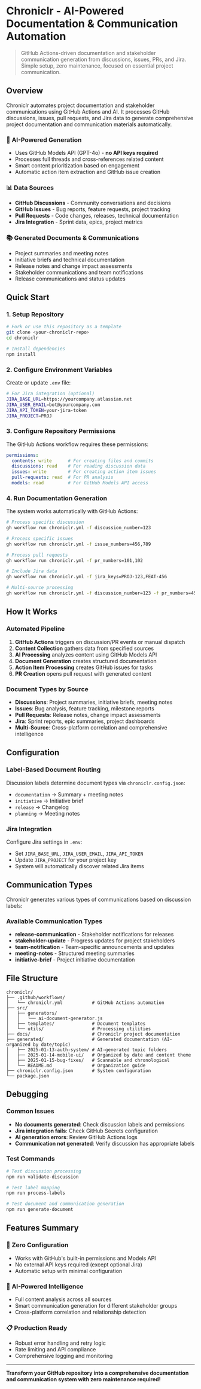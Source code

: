 # Chroniclr - AI-Powered Documentation & Communication Automation

> GitHub Actions-driven documentation and stakeholder communication generation from discussions, issues, PRs, and Jira. Simple setup, zero maintenance, focused on essential project communication.

## Overview

Chroniclr automates project documentation and stakeholder communications using GitHub Actions and AI. It processes GitHub discussions, issues, pull requests, and Jira data to generate comprehensive project documentation and communication materials automatically.

### 🤖 **AI-Powered Generation**
- Uses GitHub Models API (GPT-4o) - **no API keys required**
- Processes full threads and cross-references related content
- Smart content prioritization based on engagement
- Automatic action item extraction and GitHub issue creation

### 📊 **Data Sources**
- **GitHub Discussions** - Community conversations and decisions
- **GitHub Issues** - Bug reports, feature requests, project tracking
- **Pull Requests** - Code changes, releases, technical documentation
- **Jira Integration** - Sprint data, epics, project metrics

### 📚 **Generated Documents & Communications**
- Project summaries and meeting notes
- Initiative briefs and technical documentation
- Release notes and change impact assessments
- Stakeholder communications and team notifications
- Release communications and status updates

## Quick Start

### 1. Setup Repository

```bash
# Fork or use this repository as a template
git clone <your-chroniclr-repo>
cd chroniclr

# Install dependencies
npm install
```

### 2. Configure Environment Variables

Create or update `.env` file:
```bash
# For Jira integration (optional)
JIRA_BASE_URL=https://yourcompany.atlassian.net
JIRA_USER_EMAIL=bot@yourcompany.com
JIRA_API_TOKEN=your-jira-token
JIRA_PROJECT=PROJ
```

### 3. Configure Repository Permissions

The GitHub Actions workflow requires these permissions:
```yaml
permissions:
  contents: write      # For creating files and commits
  discussions: read    # For reading discussion data
  issues: write        # For creating action item issues
  pull-requests: read  # For PR analysis
  models: read         # For GitHub Models API access
```

### 4. Run Documentation Generation

The system works automatically with GitHub Actions:

```bash
# Process specific discussion
gh workflow run chroniclr.yml -f discussion_number=123

# Process specific issues
gh workflow run chroniclr.yml -f issue_numbers=456,789

# Process pull requests
gh workflow run chroniclr.yml -f pr_numbers=101,102

# Include Jira data
gh workflow run chroniclr.yml -f jira_keys=PROJ-123,FEAT-456

# Multi-source processing
gh workflow run chroniclr.yml -f discussion_number=123 -f pr_numbers=456 -f jira_keys=PROJ-789
```

## How It Works

### Automated Pipeline
1. **GitHub Actions** triggers on discussion/PR events or manual dispatch
2. **Content Collection** gathers data from specified sources
3. **AI Processing** analyzes content using GitHub Models API
4. **Document Generation** creates structured documentation
5. **Action Item Processing** creates GitHub issues for tasks
6. **PR Creation** opens pull request with generated content

### Document Types by Source
- **Discussions**: Project summaries, initiative briefs, meeting notes
- **Issues**: Bug analysis, feature tracking, milestone reports
- **Pull Requests**: Release notes, change impact assessments
- **Jira**: Sprint reports, epic summaries, project dashboards
- **Multi-Source**: Cross-platform correlation and comprehensive intelligence

## Configuration

### Label-Based Document Routing
Discussion labels determine document types via `chroniclr.config.json`:
- `documentation` → Summary + meeting notes
- `initiative` → Initiative brief
- `release` → Changelog
- `planning` → Meeting notes

### Jira Integration
Configure Jira settings in `.env`:
- Set `JIRA_BASE_URL`, `JIRA_USER_EMAIL`, `JIRA_API_TOKEN`
- Update `JIRA_PROJECT` for your project key
- System will automatically discover related Jira items

## Communication Types

Chroniclr generates various types of communications based on discussion labels:

### Available Communication Types
- **release-communication** - Stakeholder notifications for releases
- **stakeholder-update** - Progress updates for project stakeholders  
- **team-notification** - Team-specific announcements and updates
- **meeting-notes** - Structured meeting summaries
- **initiative-brief** - Project initiative documentation

## File Structure

```
chroniclr/
├── .github/workflows/
│   └── chroniclr.yml           # GitHub Actions automation
├── src/
│   ├── generators/
│   │   └── ai-document-generator.js
│   ├── templates/              # Document templates
│   └── utils/                  # Processing utilities
├── docs/                       # Chroniclr project documentation
├── generated/                  # Generated documentation (AI-organized by date/topic)
│   ├── 2025-01-13-auth-system/ # AI-generated topic folders
│   ├── 2025-01-14-mobile-ui/   # Organized by date and content theme
│   ├── 2025-01-15-bug-fixes/   # Scannable and chronological
│   └── README.md               # Organization guide
├── chroniclr.config.json       # System configuration
└── package.json
```

## Debugging

### Common Issues
- **No documents generated**: Check discussion labels and permissions
- **Jira integration fails**: Check GitHub Secrets configuration
- **AI generation errors**: Review GitHub Actions logs
- **Communication not generated**: Verify discussion has appropriate labels

### Test Commands
```bash
# Test discussion processing
npm run validate-discussion

# Test label mapping
npm run process-labels

# Test document and communication generation
npm run generate-document
```

## Features Summary

### 🚀 **Zero Configuration**
- Works with GitHub's built-in permissions and Models API
- No external API keys required (except optional Jira)
- Automatic setup with minimal configuration

### 🤖 **AI-Powered Intelligence**
- Full content analysis across all sources
- Smart communication generation for different stakeholder groups
- Cross-platform correlation and relationship detection

### 📋 **Production Ready**
- Robust error handling and retry logic
- Rate limiting and API compliance
- Comprehensive logging and monitoring

---

**Transform your GitHub repository into a comprehensive documentation and communication system with zero maintenance required!**